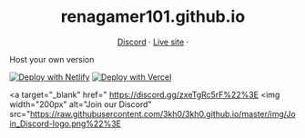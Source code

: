 <h1 align="center">
renagamer101.github.io
</h1>


<p align="center">
<a target="_blank" href="https://discord.gg/zxeTgRc5rF">Discord</a> · 
<a target="_blank" href="https://renagamer101.github.io">Live site</a> · 


Host your own version


[![Deploy with Netlify](https://www.netlify.com/img/deploy/button.svg)](https://app.netlify.com/start/deploy?repository=https://github.com/renagamer101/renagamer101.github.io)
[![Deploy with Vercel](https://vercel.com/button)](https://vercel.com/new/clone?repository-url=https://github.com/renagamer101/renagamer101.github.io)
  

<a target="_blank" href=" https://discord.gg/zxeTgRc5rF%22%3E
<img width="200px" alt="Join our Discord" src="https://raw.githubusercontent.com/3kh0/3kh0.github.io/master/img/Join_Discord-logo.png%22%3E
</a> 

